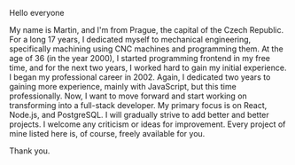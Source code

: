 Hello everyone

My name is Martin, and I'm from Prague, the capital of the Czech Republic. For a long 17 years, I dedicated myself to mechanical engineering, specifically machining using CNC machines and programming them. At the age of 36 (in the year 2000), I started programming frontend in my free time, and for the next two years, I worked hard to gain my initial experience. I began my professional career in 2002. Again, I dedicated two years to gaining more experience, mainly with JavaScript, but this time professionally. Now, I want to move forward and start working on transforming into a full-stack developer. My primary focus is on React, Node.js, and PostgreSQL. I will gradually strive to add better and better projects. I welcome any criticism or ideas for improvement. Every project of mine listed here is, of course, freely available for you.

Thank you.
